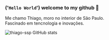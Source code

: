 ### ('`Hello World`') __welcome to my github__ 👋
Me chamo Thiago, moro no interior de São Paulo.<br>
Fascinado em tencnologia e inovações. 

![thiago-ssp GitHub stats](https://github-readme-stats.vercel.app/api?username=thiago-ssp&show_icons=true&theme=transparent)



